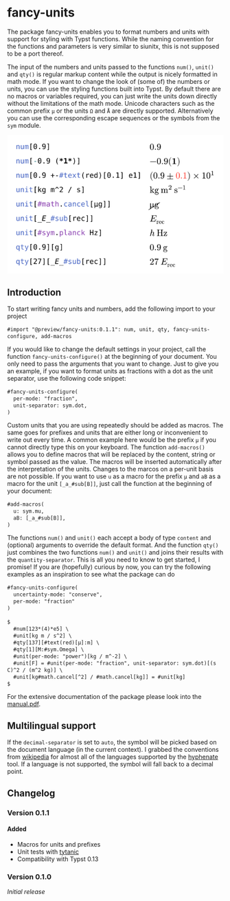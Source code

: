 # fancy-units

The package fancy-units enables you to format numbers and units with support for styling with Typst functions.
While the naming convention for the functions and parameters is very similar to siunitx, this is not supposed to be a port thereof.

The input of the numbers and units passed to the functions `num()`, `unit()` and `qty()` is regular markup content while the output is nicely formatted in math mode.
If you want to change the look of (some of) the numbers or units, you can use the styling functions built into Typst.
By default there are no macros or variables required, you can just write the units down directly without the limitations of the math mode.
Unicode characters such as the common prefix `μ` or the units `Ω` and `Å` are directly supported.
Alternatively you can use the corresponding escape sequences or the symbols from the `sym` module.

<p align="center">
  <picture>
    <img src="docs/examples.svg">
  </picture>
</p>

## Introduction

To start writing fancy units and numbers, add the following import to your project

```typ
#import "@preview/fancy-units:0.1.1": num, unit, qty, fancy-units-configure, add-macros
```

If you would like to change the default settings in your project, call the function `fancy-units-configure()` at the beginning of your document.
You only need to pass the arguments that you want to change.
Just to give you an example, if you want to format units as fractions with a dot as the unit separator, use the following code snippet:

```typ
#fancy-units-configure(
  per-mode: "fraction",
  unit-separator: sym.dot,
)
```

Custom units that you are using repeatedly should be added as macros.
The same goes for prefixes and units that are either long or inconvenient to write out every time.
A common example here would be the prefix `μ` if you cannot directly type this on your keyboard.
The function `add-macros()` allows you to define macros that will be replaced by the content, string or symbol passed as the value.
The macros will be inserted automatically after the interpretation of the units.
Changes to the marcos on a per-unit basis are not possible.
If you want to use `u` as a macro for the prefix `μ` and `aB` as a macro for the unit `[_a_#sub[B]]`, just call the function at the beginning of your document:

```typ
#add-macros(
  u: sym.mu,
  aB: [_a_#sub[B]],
)
```

The functions `num()` and `unit()` each accept a body of type `content` and (optional) arguments to override the default format.
And the function `qty()` just combines the two functions `num()` and `unit()` and joins their results with the `quantity-separator`.
This is all you need to know to get started, I promise!
If you are (hopefully) curious by now, you can try the following examples as an inspiration to see what the package can do

```typ
#fancy-units-configure(
  uncertainty-mode: "conserve",
  per-mode: "fraction"
)

$
  #num[123*(4)*e5] \
  #unit[kg m / s^2] \
  #qty[137][#text(red)[μ]:m] \
  #qty[1][M:#sym.Omega] \
  #unit(per-mode: "power")[kg / m^-2] \
  #unit[F] = #unit(per-mode: "fraction", unit-separator: sym.dot)[(s C)^2 / (m^2 kg)] \
  #unit[kg#math.cancel[^2] / #math.cancel[kg]] = #unit[kg]
$
```

For the extensive documentation of the package please look into the [manual.pdf](https://github.com/janekfleper/typst-fancy-units/releases/download/v0.1.1/manual.pdf).

## Multilingual support

If the `decimal-separator` is set to `auto`, the symbol will be picked based on the document language (in the current context).
I grabbed the conventions from [wikipedia](https://en.wikipedia.org/wiki/Decimal_separator#Conventions_worldwide) for almost all of the languages supported by the [hyphenate](https://typst.app/tools/hyphenate/) tool.
If a language is not supported, the symbol will fall back to a decimal point.

## Changelog

### Version 0.1.1

#### Added

- Macros for units and prefixes
- Unit tests with [tytanic](https://github.com/tingerrr/tytanic)
- Compatibility with Typst 0.13

### Version 0.1.0

_Initial release_
